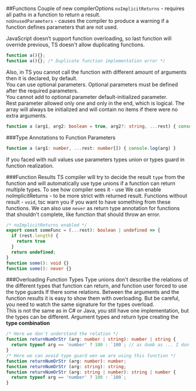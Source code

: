 ##Functions
Couple of new compilerOptions
`noImplicitReturns` - requires all paths in a function to return a result. \
`noUnusedParameters` - causes the compiler to produce a warning if a function defines parameters that are not used.

JavaScript doesn’t support function overloading, so last function will override previous, TS doesn't allow duplicating
functions.
```typescript
function a(){};
function a(){}; /* Duplicate function implementation error */ 
```
Also, in TS you cannot call the function with different amount of arguments then it is declared, by default. \
You can use optional parameters. Optional parameters must be defined after the required parameters. \
You cannot add to optional parameter default-initialized parameter. \
Rest parameter allowed only one and only in the end, which is logical. The array will always be initialized and will
contain no items if there were no extra arguments.
```typescript
function a (arg1, arg2: boolean = true, arg2?: string, ...rest) { console.log(arg) }
```
###Type Annotations to Function Parameters
```typescript
function a (arg1: number, ...rest: number[]) { console.log(arg) }
```
If you faced with null values use parameters types union or types guard in function realization.

###Function Results
TS compiler will try to decide the result `type` from the function and will automatically use type unions if a
function can return multiple types. To see how compiler sees it - use
We can enable noImplicitReturns - to be more strict with returned result.
Functions without result - `void`, tsc warn you if you want to have something from these functions.
We can also use `never` as return type annotation for functions that shouldn't complete, like function that should throw
an error. 
```typescript
/* noImplicitReturns enabled */
export const someFunc = (...rest): boolean | undefined => {
  if (rest.length) {
    return true
  }
  return undefined;
}
function some(): void {}
function some(): never {}
```

###Overloading Function Types
Type unions don't describe the relations of the different types that function can return, and function user forced to
use the type guards If there some relations. Between the arguments and the function results it is easy to show them
with overloading. But be careful, you need to watch the same signature for the types overload. \
This is not the same as in C# or Java, you still have one implementation, but the types can be different. Argument types
and return type creating the **type combination**
```typescript
/* Here we don't understand the relation */
function returnNumOrStr (arg: number | string): number | string {
  return typeof arg == 'number' ? 100 : `100`; // as dumb as ... I don't even have a comparison 
}
/* Here we can avoid type guard wen we are using this function */
function returnNumOrStr (arg: number): number;
function returnNumOrStr (arg: string): string;
function returnNumOrStr (arg: string | number): string | number {
  return typeof arg == 'number' ? 100 : `100`;
}
```
